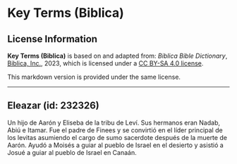 # Key Terms (Biblica)

## License Information

**Key Terms (Biblica)** is based on and adapted from: _Biblica Bible Dictionary_, [Biblica, Inc.](https://www.biblica.com/), 2023, which is licensed under a [CC BY-SA 4.0 license](https://creativecommons.org/licenses/by-sa/4.0/legalcode.en).

This markdown version is provided under the same license.



--------------------------------

## Eleazar (id: 232326)

Un hijo de Aarón y Eliseba de la tribu de Leví. Sus hermanos eran Nadab, Abiú e Itamar. Fue el padre de Finees y se convirtió en el líder principal de los levitas asumiendo el cargo de sumo sacerdote después de la muerte de Aarón. Ayudó a Moisés a guiar al pueblo de Israel en el desierto y asistió a Josué a guiar al pueblo de Israel en Canaán.


